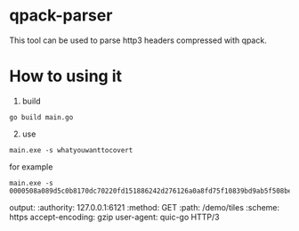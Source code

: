 # qpack-parser
This tool can be used to parse http3 headers compressed with qpack.

# How to using it
1. build
```shell
go build main.go
```
2. use
```shell
main.exe -s whatyouwanttocovert
```
for example
```shell
main.exe -s 0000508a089d5c0b8170dc70220fd151886242d276126a0a8fd75f10839bd9ab5f508bed6988b4c7531efdfad867
```
output:
:authority: 127.0.0.1:6121
:method: GET
:path: /demo/tiles
:scheme: https
accept-encoding: gzip
user-agent: quic-go HTTP/3

